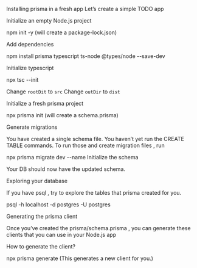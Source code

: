 Installing prisma in a fresh app
    Let’s create a simple TODO app
 
Initialize an empty Node.js project

npm init -y     (will create a package-lock.json)

Add dependencies

npm install prisma typescript ts-node @types/node --save-dev

Initialize typescript

npx tsc --init

Change `rootDit` to `src`
Change `outDir` to `dist`

Initialize a fresh prisma project

npx prisma init     (will create a schema.prisma)



Generate migrations

You have created a single schema file. You haven’t yet run the CREATE TABLE  commands. To run those and create migration files , run 


npx prisma migrate dev --name Initialize the schema


Your DB should now have the updated schema.



Exploring your database

If you have psql , try to explore the tables that prisma  created for you.


psql -h localhost -d postgres -U postgres



Generating the prisma client

Once you’ve created the prisma/schema.prisma , you can generate these clients  that you can use in your Node.js app

How to generate the client?

npx prisma generate             (This generates a new client  for you.)